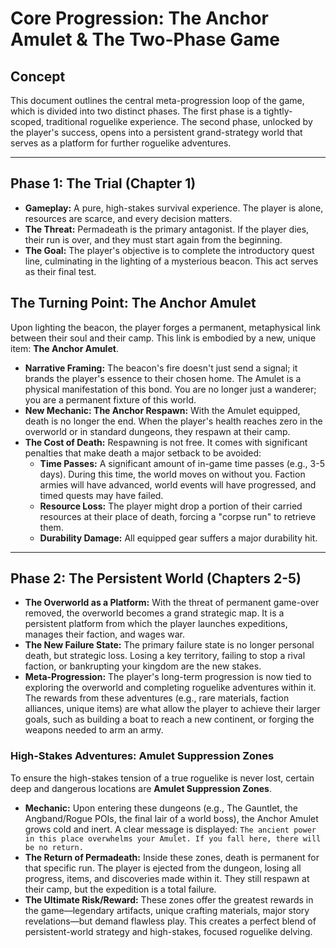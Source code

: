 # Core Progression: The Anchor Amulet & The Two-Phase Game

## Concept

This document outlines the central meta-progression loop of the game, which is divided into two distinct phases. The first phase is a tightly-scoped, traditional roguelike experience. The second phase, unlocked by the player's success, opens into a persistent grand-strategy world that serves as a platform for further roguelike adventures.

--- 

## Phase 1: The Trial (Chapter 1)

*   **Gameplay:** A pure, high-stakes survival experience. The player is alone, resources are scarce, and every decision matters.
*   **The Threat:** Permadeath is the primary antagonist. If the player dies, their run is over, and they must start again from the beginning.
*   **The Goal:** The player's objective is to complete the introductory quest line, culminating in the lighting of a mysterious beacon. This act serves as their final test.

## The Turning Point: The Anchor Amulet

Upon lighting the beacon, the player forges a permanent, metaphysical link between their soul and their camp. This link is embodied by a new, unique item: **The Anchor Amulet**.

*   **Narrative Framing:** The beacon's fire doesn't just send a signal; it brands the player's essence to their chosen home. The Amulet is a physical manifestation of this bond. You are no longer just a wanderer; you are a permanent fixture of this world.
*   **New Mechanic: The Anchor Respawn:** With the Amulet equipped, death is no longer the end. When the player's health reaches zero in the overworld or in standard dungeons, they respawn at their camp.
*   **The Cost of Death:** Respawning is not free. It comes with significant penalties that make death a major setback to be avoided:
    *   **Time Passes:** A significant amount of in-game time passes (e.g., 3-5 days). During this time, the world moves on without you. Faction armies will have advanced, world events will have progressed, and timed quests may have failed.
    *   **Resource Loss:** The player might drop a portion of their carried resources at their place of death, forcing a "corpse run" to retrieve them.
    *   **Durability Damage:** All equipped gear suffers a major durability hit.

--- 

## Phase 2: The Persistent World (Chapters 2-5)

*   **The Overworld as a Platform:** With the threat of permanent game-over removed, the overworld becomes a grand strategic map. It is a persistent platform from which the player launches expeditions, manages their faction, and wages war.
*   **The New Failure State:** The primary failure state is no longer personal death, but strategic loss. Losing a key territory, failing to stop a rival faction, or bankrupting your kingdom are the new stakes.
*   **Meta-Progression:** The player's long-term progression is now tied to exploring the overworld and completing roguelike adventures within it. The rewards from these adventures (e.g., rare materials, faction alliances, unique items) are what allow the player to achieve their larger goals, such as building a boat to reach a new continent, or forging the weapons needed to arm an army.

### High-Stakes Adventures: Amulet Suppression Zones

To ensure the high-stakes tension of a true roguelike is never lost, certain deep and dangerous locations are **Amulet Suppression Zones**.

*   **Mechanic:** Upon entering these dungeons (e.g., The Gauntlet, the Angband/Rogue POIs, the final lair of a world boss), the Anchor Amulet grows cold and inert. A clear message is displayed: `The ancient power in this place overwhelms your Amulet. If you fall here, there will be no return.`
*   **The Return of Permadeath:** Inside these zones, death is permanent for that specific run. The player is ejected from the dungeon, losing all progress, items, and discoveries made within it. They still respawn at their camp, but the expedition is a total failure.
*   **The Ultimate Risk/Reward:** These zones offer the greatest rewards in the game—legendary artifacts, unique crafting materials, major story revelations—but demand flawless play. This creates a perfect blend of persistent-world strategy and high-stakes, focused roguelike delving.
